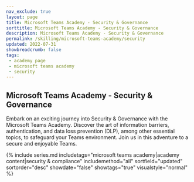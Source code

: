```yaml
---
nav_exclude: true
layout: page
title: Microsoft Teams Academy - Security & Governance
sorttitle: Microsoft Teams Academy - Security & Governance
description: Microsoft Teams Academy - Security & Governance
permalink: /skilling/microsoft-teams-academy/security
updated: 2022-07-31
showbreadcrumb: false
tags: 
 - academy page
 - microsoft teams academy
 - security
---
```


## Microsoft Teams Academy - Security & Governance

Embark on an exciting journey into Security & Governance with the Microsoft Teams Academy. Discover the art of information barriers, authentication, and data loss prevention (DLP), among other essential topics, to safeguard your Teams environment. Join us in this adventure to a secure and enjoyable Teams.

{% include series.md 
    includetags="microsoft teams academy|academy content|security & compliance" 
    includemethod="all" 
    sortfield="updated" sortorder="desc" showdate="false" showtags="true"
    visualstyle="normal"
%}